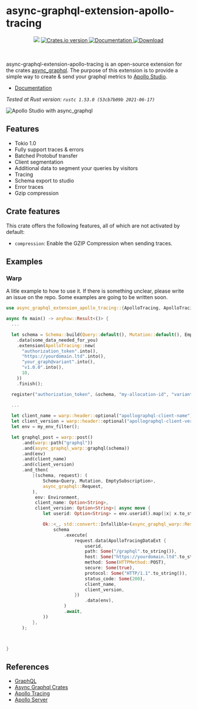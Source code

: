 async-graphql-extension-apollo-tracing
====

<div align="center">
  <!-- CI -->
  <img src="https://github.com/Miaxos/async_graphql_apollo_studio_extension/actions/workflows/ci.yml/badge.svg" />
  <!-- Crates version -->
  <a href="https://crates.io/crates/async-graphql-extension-apollo-tracing">
    <img src="https://img.shields.io/crates/v/async-graphql-extension-apollo-tracing.svg?style=flat-square"
    alt="Crates.io version" />
  </a>
  <!-- Documentation -->
  <a href="https://docs.rs/async-graphql-extension-apollo-tracing/badge.svg">
    <img src="https://docs.rs/async-graphql-extension-apollo-tracing/badge.svg?style=flat-square"
      alt="Documentation" />
  </a>
  <!-- Downloads -->
  <a href="https://crates.io/crates/async-graphql-extension-apollo-tracing">
    <img src="https://img.shields.io/crates/d/async-graphql-extension-apollo-tracing.svg?style=flat-square"
      alt="Download" />
  </a>
</div>
<br />
<br />


async-graphql-extension-apollo-tracing is an open-source extension for the crates [async_graphql](https://github.com/async-graphql/async-graphql). The purpose of this extension is to provide a simple way to create & send your graphql metrics to [Apollo Studio](https://studio.apollographql.com/).

- [Documentation](https://docs.rs/async-graphql-extension-apollo-tracing/)

_Tested at Rust version: `rustc 1.53.0 (53cb7b09b 2021-06-17)`_

![Apollo Studio with async_graphql](apollo-studio.png?raw=true "Apollo Studio with async_graphql")

## Features

* Tokio 1.0
* Fully support traces & errors
* Batched Protobuf transfer
* Client segmentation
* Additional data to segment your queries by visitors
* Tracing
* Schema export to studio
* Error traces
* Gzip compression

## Crate features

This crate offers the following features, all of which are not activated by default:

- `compression`: Enable the GZIP Compression when sending traces.

## Examples

### Warp

A litle example to how to use it.
If there is something unclear, please write an issue on the repo.
Some examples are going to be written soon.

```rust
use async_graphql_extension_apollo_tracing::{ApolloTracing, ApolloTracingDataExt, HTTPMethod, register::register};

async fn main() -> anyhow::Result<()> {
  ...

  let schema = Schema::build(Query::default(), Mutation::default(), EmptySubscription)
    .data(some_data_needed_for_you)
    .extension(ApolloTracing::new(
      "authorization_token".into(),
      "https://yourdomain.ltd".into(),
      "your_graph@variant".into(),
      "v1.0.0".into(),
      10,
    ))
    .finish();

  register("authorization_token", &schema, "my-allocation-id", "variant", "1.0.0", "staging").await?;
  
  ...

  let client_name = warp::header::optional("apollographql-client-name");
  let client_version = warp::header::optional("apollographql-client-version");
  let env = my_env_filter();

  let graphql_post = warp::post()
      .and(warp::path("graphql"))
      .and(async_graphql_warp::graphql(schema))
      .and(env)
      .and(client_name)
      .and(client_version)
      .and_then(
          |(schema, request): (
              Schema<Query, Mutation, EmptySubscription>,
              async_graphql::Request,
          ),
           env: Environment,
           client_name: Option<String>,
           client_version: Option<String>| async move {
              let userid: Option<String> = env.userid().map(|x| x.to_string());

              Ok::<_, std::convert::Infallible>(async_graphql_warp::Response::from(
                  schema
                      .execute(
                          request.data(ApolloTracingDataExt {
                              userid,
                              path: Some("/graphql".to_string()),
                              host: Some("https://yourdomain.ltd".to_string()),
                              method: Some(HTTPMethod::POST),
                              secure: Some(true),
                              protocol: Some("HTTP/1.1".to_string()),
                              status_code: Some(200),
                              client_name,
                              client_version,
                          })
                              .data(env),
                      )
                      .await,
              ))
          },
      );



}
```

## References

* [GraphQL](https://graphql.org)
* [Async Graphql Crates](https://github.com/async-graphql/async-graphql)
* [Apollo Tracing](https://github.com/apollographql/apollo-tracing)
* [Apollo Server](https://github.com/apollographql/apollo-server)
